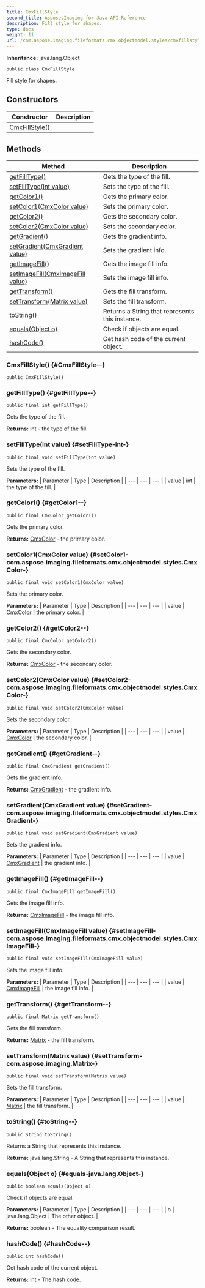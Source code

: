 ```yaml
---
title: CmxFillStyle
second_title: Aspose.Imaging for Java API Reference
description: Fill style for shapes.
type: docs
weight: 11
url: /com.aspose.imaging.fileformats.cmx.objectmodel.styles/cmxfillstyle/
---
```

**Inheritance:**
java.lang.Object
```
public class CmxFillStyle
```

Fill style for shapes.
## Constructors

| Constructor | Description |
| --- | --- |
| [CmxFillStyle()](#CmxFillStyle--) |  |
## Methods

| Method | Description |
| --- | --- |
| [getFillType()](#getFillType--) | Gets the type of the fill. |
| [setFillType(int value)](#setFillType-int-) | Sets the type of the fill. |
| [getColor1()](#getColor1--) | Gets the primary color. |
| [setColor1(CmxColor value)](#setColor1-com.aspose.imaging.fileformats.cmx.objectmodel.styles.CmxColor-) | Sets the primary color. |
| [getColor2()](#getColor2--) | Gets the secondary color. |
| [setColor2(CmxColor value)](#setColor2-com.aspose.imaging.fileformats.cmx.objectmodel.styles.CmxColor-) | Sets the secondary color. |
| [getGradient()](#getGradient--) | Gets the gradient info. |
| [setGradient(CmxGradient value)](#setGradient-com.aspose.imaging.fileformats.cmx.objectmodel.styles.CmxGradient-) | Sets the gradient info. |
| [getImageFill()](#getImageFill--) | Gets the image fill info. |
| [setImageFill(CmxImageFill value)](#setImageFill-com.aspose.imaging.fileformats.cmx.objectmodel.styles.CmxImageFill-) | Sets the image fill info. |
| [getTransform()](#getTransform--) | Gets the fill transform. |
| [setTransform(Matrix value)](#setTransform-com.aspose.imaging.Matrix-) | Sets the fill transform. |
| [toString()](#toString--) | Returns a String that represents this instance. |
| [equals(Object o)](#equals-java.lang.Object-) | Check if objects are equal. |
| [hashCode()](#hashCode--) | Get hash code of the current object. |
### CmxFillStyle() {#CmxFillStyle--}
```
public CmxFillStyle()
```


### getFillType() {#getFillType--}
```
public final int getFillType()
```


Gets the type of the fill.

**Returns:**
int - the type of the fill.
### setFillType(int value) {#setFillType-int-}
```
public final void setFillType(int value)
```


Sets the type of the fill.

**Parameters:**
| Parameter | Type | Description |
| --- | --- | --- |
| value | int | the type of the fill. |

### getColor1() {#getColor1--}
```
public final CmxColor getColor1()
```


Gets the primary color.

**Returns:**
[CmxColor](../../com.aspose.imaging.fileformats.cmx.objectmodel.styles/cmxcolor) - the primary color.
### setColor1(CmxColor value) {#setColor1-com.aspose.imaging.fileformats.cmx.objectmodel.styles.CmxColor-}
```
public final void setColor1(CmxColor value)
```


Sets the primary color.

**Parameters:**
| Parameter | Type | Description |
| --- | --- | --- |
| value | [CmxColor](../../com.aspose.imaging.fileformats.cmx.objectmodel.styles/cmxcolor) | the primary color. |

### getColor2() {#getColor2--}
```
public final CmxColor getColor2()
```


Gets the secondary color.

**Returns:**
[CmxColor](../../com.aspose.imaging.fileformats.cmx.objectmodel.styles/cmxcolor) - the secondary color.
### setColor2(CmxColor value) {#setColor2-com.aspose.imaging.fileformats.cmx.objectmodel.styles.CmxColor-}
```
public final void setColor2(CmxColor value)
```


Sets the secondary color.

**Parameters:**
| Parameter | Type | Description |
| --- | --- | --- |
| value | [CmxColor](../../com.aspose.imaging.fileformats.cmx.objectmodel.styles/cmxcolor) | the secondary color. |

### getGradient() {#getGradient--}
```
public final CmxGradient getGradient()
```


Gets the gradient info.

**Returns:**
[CmxGradient](../../com.aspose.imaging.fileformats.cmx.objectmodel.styles/cmxgradient) - the gradient info.
### setGradient(CmxGradient value) {#setGradient-com.aspose.imaging.fileformats.cmx.objectmodel.styles.CmxGradient-}
```
public final void setGradient(CmxGradient value)
```


Sets the gradient info.

**Parameters:**
| Parameter | Type | Description |
| --- | --- | --- |
| value | [CmxGradient](../../com.aspose.imaging.fileformats.cmx.objectmodel.styles/cmxgradient) | the gradient info. |

### getImageFill() {#getImageFill--}
```
public final CmxImageFill getImageFill()
```


Gets the image fill info.

**Returns:**
[CmxImageFill](../../com.aspose.imaging.fileformats.cmx.objectmodel.styles/cmximagefill) - the image fill info.
### setImageFill(CmxImageFill value) {#setImageFill-com.aspose.imaging.fileformats.cmx.objectmodel.styles.CmxImageFill-}
```
public final void setImageFill(CmxImageFill value)
```


Sets the image fill info.

**Parameters:**
| Parameter | Type | Description |
| --- | --- | --- |
| value | [CmxImageFill](../../com.aspose.imaging.fileformats.cmx.objectmodel.styles/cmximagefill) | the image fill info. |

### getTransform() {#getTransform--}
```
public final Matrix getTransform()
```


Gets the fill transform.

**Returns:**
[Matrix](../../com.aspose.imaging/matrix) - the fill transform.
### setTransform(Matrix value) {#setTransform-com.aspose.imaging.Matrix-}
```
public final void setTransform(Matrix value)
```


Sets the fill transform.

**Parameters:**
| Parameter | Type | Description |
| --- | --- | --- |
| value | [Matrix](../../com.aspose.imaging/matrix) | the fill transform. |

### toString() {#toString--}
```
public String toString()
```


Returns a String that represents this instance.

**Returns:**
java.lang.String - A String that represents this instance.
### equals(Object o) {#equals-java.lang.Object-}
```
public boolean equals(Object o)
```


Check if objects are equal.

**Parameters:**
| Parameter | Type | Description |
| --- | --- | --- |
| o | java.lang.Object | The other object. |

**Returns:**
boolean - The equality comparison result.
### hashCode() {#hashCode--}
```
public int hashCode()
```


Get hash code of the current object.

**Returns:**
int - The hash code.

